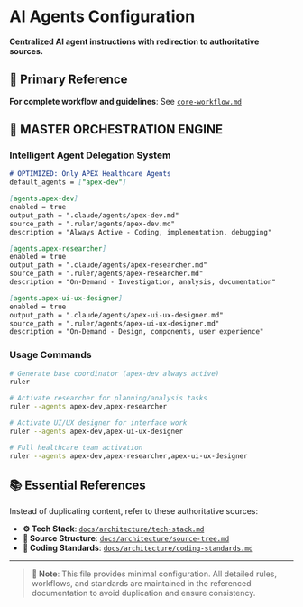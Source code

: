 # AI Agents Configuration

**Centralized AI agent instructions with redirection to authoritative sources.**

## 🎯 **Primary Reference**

**For complete workflow and guidelines**: See [`core-workflow.md`](core-workflow.md)

## 🎯 MASTER ORCHESTRATION ENGINE

### **Intelligent Agent Delegation System**

```markdown
# OPTIMIZED: Only APEX Healthcare Agents
default_agents = ["apex-dev"]

[agents.apex-dev]
enabled = true
output_path = ".claude/agents/apex-dev.md"
source_path = ".ruler/agents/apex-dev.md"
description = "Always Active - Coding, implementation, debugging"

[agents.apex-researcher]
enabled = true
output_path = ".claude/agents/apex-researcher.md"
source_path = ".ruler/agents/apex-researcher.md"
description = "On-Demand - Investigation, analysis, documentation"

[agents.apex-ui-ux-designer]
enabled = true
output_path = ".claude/agents/apex-ui-ux-designer.md"
source_path = ".ruler/agents/apex-ui-ux-designer.md"
description = "On-Demand - Design, components, user experience"
```

### **Usage Commands**
```bash
# Generate base coordinator (apex-dev always active)
ruler

# Activate researcher for planning/analysis tasks
ruler --agents apex-dev,apex-researcher

# Activate UI/UX designer for interface work
ruler --agents apex-dev,apex-ui-ux-designer

# Full healthcare team activation
ruler --agents apex-dev,apex-researcher,apex-ui-ux-designer
```

## 📚 **Essential References**

Instead of duplicating content, refer to these authoritative sources:

- **⚙️ Tech Stack**: [`docs/architecture/tech-stack.md`](../../docs/architecture/tech-stack.md)
- **📁 Source Structure**: [`docs/architecture/source-tree.md`](../../docs/architecture/source-tree.md)
- **🎨 Coding Standards**: [`docs/architecture/coding-standards.md`](../../docs/architecture/coding-standards.md)

---

> **📝 Note**: This file provides minimal configuration. All detailed rules, workflows, and standards are maintained in the referenced documentation to avoid duplication and ensure consistency.
